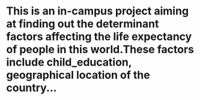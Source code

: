 # This is an in-campus project aiming at finding out the determinant factors affecting the life expectancy of people in this world.These factors include child_education, geographical location of the country...
